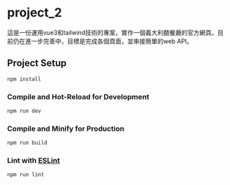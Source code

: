 # project_2

這是一份運用vue3和tailwind技術的專案，實作一個義大利麵餐廳的官方網頁。目前仍在進一步完善中，目標是完成各個頁面，並串接簡單的web API。

## Project Setup

```sh
npm install
```

### Compile and Hot-Reload for Development

```sh
npm run dev
```

### Compile and Minify for Production

```sh
npm run build
```

### Lint with [ESLint](https://eslint.org/)

```sh
npm run lint
```
